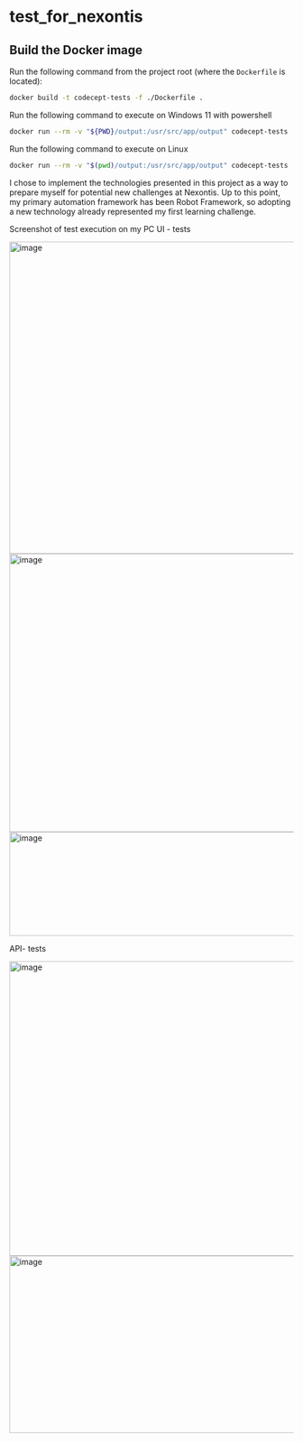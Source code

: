 # test_for_nexontis

## Build the Docker image

Run the following command from the project root (where the `Dockerfile` is located):
```bash
docker build -t codecept-tests -f ./Dockerfile . 
```

Run the following command to execute on Windows 11 with powershell
```bash
docker run --rm -v "${PWD}/output:/usr/src/app/output" codecept-tests
```

Run the following command to execute on Linux
```bash
docker run --rm -v "$(pwd)/output:/usr/src/app/output" codecept-tests
```


I chose to implement the technologies presented in this project as a way to prepare myself for potential new challenges at Nexontis.
Up to this point, my primary automation framework has been Robot Framework, so adopting a new technology already represented my first learning challenge.

Screenshot of test execution on my PC
UI - tests
<br>

<img width="652" height="553" alt="image" src="https://github.com/user-attachments/assets/931fbad1-1d8d-42db-a81e-90745f67b4fc" />
<img width="1176" height="493" alt="image" src="https://github.com/user-attachments/assets/8c464c70-3a33-4e33-a4e7-60440b25d5c9" />
<img width="542" height="184" alt="image" src="https://github.com/user-attachments/assets/2e0bb216-6ad9-4048-97fa-52202b6adbf3" />


API- tests
<br>

<img width="765" height="522" alt="image" src="https://github.com/user-attachments/assets/e322ca7b-d110-49c6-b237-40c2b7308f6c" />
<img width="523" height="314" alt="image" src="https://github.com/user-attachments/assets/451c2cf1-c853-4ac1-b9e8-ba6c20e6c42f" />



